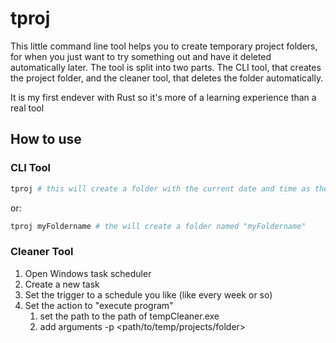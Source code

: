 # tproj

This little command line tool helps you to create temporary project folders, for
when you just want to try something out and have it deleted automatically later.
The tool is split into two parts. The CLI tool, that creates the project folder,
and the cleaner tool, that deletes the folder automatically.

It is my first endever with Rust so it's more of a learning experience than a
real tool

## How to use

### CLI Tool

```sh
tproj # this will create a folder with the current date and time as the name
```

or:

```sh
tproj myFoldername # the will create a folder named "myFoldername"
```

### Cleaner Tool
1. Open Windows task scheduler
2. Create a new task
3. Set the trigger to a schedule you like (like every week or so)
4. Set the action to "execute program" 
      1. set the path to the path of tempCleaner.exe
      2. add arguments -p <path/to/temp/projects/folder>
